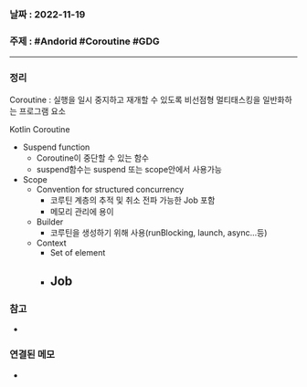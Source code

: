 ### 날짜 : 2022-11-19
### 주제 : #Andorid #Coroutine #GDG
----
### 정리
Coroutine : 실행을 일시 중지하고 재개할 수 있도록 비선점형 멀티태스킹을 일반화하는 프로그램 요소

Kotlin Coroutine
- Suspend function
	- Coroutine이 중단할 수 있는 함수
	- suspend함수는 suspend 또는 scope안에서 사용가능
- Scope
	- Convention for structured concurrency
		- 코루틴 계층의 추적 및 취소 전파 가능한 Job 포함
		- 메모리 관리에 용이
	- Builder
		- 코루틴을 생성하기 위해 사용(runBlocking, launch, async...등)
	- Context
		- Set of element
		- Job
			- 

### 참고
- 

### 연결된 메모
- 